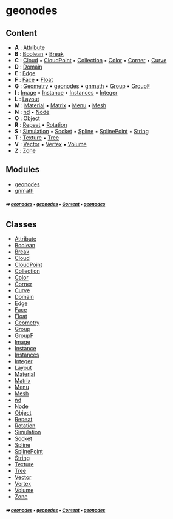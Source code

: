 # geonodes



## Content

- **A** : [Attribute](attribute.md#attribute)
- **B** : [Boolean](boolean.md#boolean) :black_small_square: [Break](break.md#break)
- **C** : [Cloud](cloud.md#cloud) :black_small_square: [CloudPoint](cloudpoint.md#cloudpoint) :black_small_square: [Collection](collection.md#collection) :black_small_square: [Color](color.md#color) :black_small_square: [Corner](corner.md#corner) :black_small_square: [Curve](curve.md#curve)
- **D** : [Domain](domain.md#domain)
- **E** : [Edge](edge.md#edge)
- **F** : [Face](face.md#face) :black_small_square: [Float](float.md#float)
- **G** : [Geometry](geometry.md#geometry) :black_small_square: [geonodes](geono-geono---geonodes.md#geonodes) :black_small_square: [gnmath](gnmath.md#gnmath) :black_small_square: [Group](group.md#group) :black_small_square: [GroupF](groupf.md#groupf)
- **I** : [Image](image.md#image) :black_small_square: [Instance](instance.md#instance) :black_small_square: [Instances](instances.md#instances) :black_small_square: [Integer](integer.md#integer)
- **L** : [Layout](layout.md#layout)
- **M** : [Material](material.md#material) :black_small_square: [Matrix](matrix.md#matrix) :black_small_square: [Menu](menu.md#menu) :black_small_square: [Mesh](mesh.md#mesh)
- **N** : [nd](nd.md#nd) :black_small_square: [Node](node.md#node)
- **O** : [Object](object.md#object)
- **R** : [Repeat](repeat.md#repeat) :black_small_square: [Rotation](rotation.md#rotation)
- **S** : [Simulation](simulation.md#simulation) :black_small_square: [Socket](socket.md#socket) :black_small_square: [Spline](spline.md#spline) :black_small_square: [SplinePoint](splinepoint.md#splinepoint) :black_small_square: [String](string.md#string)
- **T** : [Texture](texture.md#texture) :black_small_square: [Tree](tree.md#tree)
- **V** : [Vector](vector.md#vector) :black_small_square: [Vertex](vertex.md#vertex) :black_small_square: [Volume](volume.md#volume)
- **Z** : [Zone](zone.md#zone)

## Modules



- [geonodes](geono-geono---geonodes.md#geonodes)
- [gnmath](gnmath.md#gnmath)

##### <sub>:arrow_right: [geonodes](index.md#geonodes) :black_small_square: [geonodes](geono---geonodes.md#geonodes) :black_small_square: [Content](geono---geonodes.md#content) :black_small_square: [geonodes](geono---geonodes.md#geonodes)</sub>

## Classes



- [Attribute](attribute.md#attribute)
- [Boolean](boolean.md#boolean)
- [Break](break.md#break)
- [Cloud](cloud.md#cloud)
- [CloudPoint](cloudpoint.md#cloudpoint)
- [Collection](collection.md#collection)
- [Color](color.md#color)
- [Corner](corner.md#corner)
- [Curve](curve.md#curve)
- [Domain](domain.md#domain)
- [Edge](edge.md#edge)
- [Face](face.md#face)
- [Float](float.md#float)
- [Geometry](geometry.md#geometry)
- [Group](group.md#group)
- [GroupF](groupf.md#groupf)
- [Image](image.md#image)
- [Instance](instance.md#instance)
- [Instances](instances.md#instances)
- [Integer](integer.md#integer)
- [Layout](layout.md#layout)
- [Material](material.md#material)
- [Matrix](matrix.md#matrix)
- [Menu](menu.md#menu)
- [Mesh](mesh.md#mesh)
- [nd](nd.md#nd)
- [Node](node.md#node)
- [Object](object.md#object)
- [Repeat](repeat.md#repeat)
- [Rotation](rotation.md#rotation)
- [Simulation](simulation.md#simulation)
- [Socket](socket.md#socket)
- [Spline](spline.md#spline)
- [SplinePoint](splinepoint.md#splinepoint)
- [String](string.md#string)
- [Texture](texture.md#texture)
- [Tree](tree.md#tree)
- [Vector](vector.md#vector)
- [Vertex](vertex.md#vertex)
- [Volume](volume.md#volume)
- [Zone](zone.md#zone)

##### <sub>:arrow_right: [geonodes](index.md#geonodes) :black_small_square: [geonodes](geono---geonodes.md#geonodes) :black_small_square: [Content](geono---geonodes.md#content) :black_small_square: [geonodes](geono---geonodes.md#geonodes)</sub>